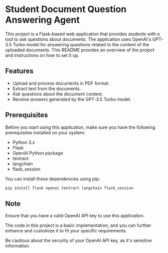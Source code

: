 # Student Document Question Answering Agent

This project is a Flask-based web application that provides students with a tool to ask questions about documents. The application uses OpenAI's GPT-3.5 Turbo model for answering questions related to the content of the uploaded documents. This README provides an overview of the project and instructions on how to set it up.

## Features

- Upload and process documents in PDF format.
- Extract text from the documents.
- Ask questions about the document content.
- Receive answers generated by the GPT-3.5 Turbo model.

## Prerequisites

Before you start using this application, make sure you have the following prerequisites installed on your system:

- Python 3.x
- Flask
- OpenAI Python package
- textract
- langchain
- flask_session

You can install these dependencies using pip:

```bash
pip install flask openai textract langchain flask_session
```

## Note

Ensure that you have a valid OpenAI API key to use this application.

The code in this project is a basic implementation, and you can further enhance and customize it to fit your specific requirements.

Be cautious about the security of your OpenAI API key, as it's sensitive information.
